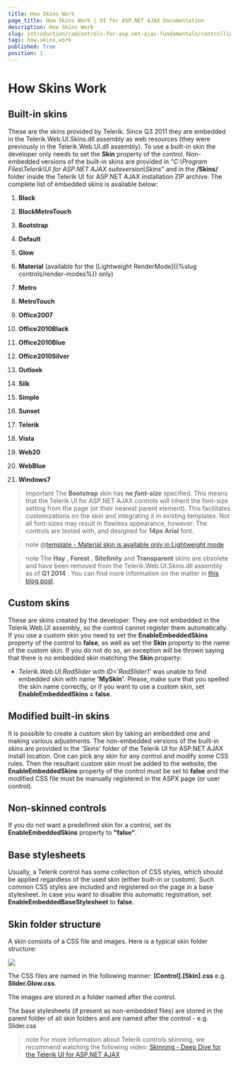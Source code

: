 ```yaml
---
title: How Skins Work
page_title: How Skins Work | UI for ASP.NET AJAX Documentation
description: How Skins Work
slug: introduction/radcontrols-for-asp.net-ajax-fundamentals/controlling-visual-appearance/how-skins-work
tags: how,skins,work
published: True
position: 1
---
```


# How Skins Work

## Built-in skins

These are the skins provided by Telerik. Since Q3 2011 they are embedded in the Telerik.Web.UI.Skins.dll assembly as web resources (they were previously in the Telerik.Web.UI.dll assembly). To use a built-in skin the developer only needs to set the **Skin** property of the control. Non-embedded versions of the built-in skins are provided in "*C:\Program Files\Telerik\UI for ASP.NET AJAX suiteversion\Skins*" and in the **/Skins/** folder inside the Telerik UI for ASP.NET AJAX installation ZIP archive. The complete list of embedded skins is available below:

1. **Black**

1. **BlackMetroTouch**

1. **Bootstrap**

1. **Default**

1. **Glow**

1. **Material** (available for the [Lightweight RenderMode]({%slug controls/render-modes%}) only)

1. **Metro**

1. **MetroTouch**

1. **Office2007**

1. **Office2010Black**

1. **Office2010Blue**

1. **Office2010Silver**

1. **Outlook**

1. **Silk**

1. **Simple**

1. **Sunset**

1. **Telerik**

1. **Vista**

1. **Web20**

1. **WebBlue**

1. **Windows7**

>important The **Bootstrap** skin has **no _font-size_** specified. This means that the Telerik UI for ASP.NET AJAX controls will inherit the font-size setting from the page (or their nearest parent element). This facilitates	customizations on the skin and integrating it in existing templates. Not all font-sizes may result in flawless appearance, however. The controls are tested with, and designed for **14px Arial** font.


>note @[template - Material skin is available only in Lightweight mode](/_templates/common/skins-notes.md#material-only-in-lightweight)


>note The **Hay** , **Forest** , **Sitefinity** and **Transparent** skins are obsolete and have been removed from the Telerik.Web.UI.Skins.dll assembly as of **Q1 2014** .	You can find more information on the matter in [this blog post](http://blogs.telerik.com/aspnet-ajax/posts/13-04-11/6-telerik-asp.net-ajax-skins-going-obsolete).

## Custom skins

These are skins created by the developer. They are not embedded in the Telerik.Web.UI assembly, so the control cannot register them automatically. If you use a custom skin you need to set the **EnableEmbeddedSkins** property of the control to **false**, as well as set the **Skin** property to the name of the custom skin. If you do not do so, an exception will be thrown saying that there is no embedded skin matching the **Skin** property:

* *Telerik.Web.UI.RadSlider with ID='RadSlider1'* was unable to find embedded skin with name **'MySkin'**. Please, make sure that you spelled the skin name correctly, or if you want to use a custom skin, set **EnableEmbeddedSkins = false**.

## Modified built-in skins

It is possible to create a custom skin by taking an embedded one and making various adjustments. The non-embedded versions of the built-in skins are provided in the 'Skins' folder of the Telerik UI for ASP.NET AJAX install location. One can pick any skin for any control and modify some CSS rules. Then the resultant custom skin must be added to the website, the **EnableEmbeddedSkins** property of the control must be set to **false** and the modified CSS file must be manually registered in the ASPX page (or user control).

## Non-skinned controls

If you do not want a predefined skin for a control, set its **EnableEmbeddedSkins** property to **"false"**.

## Base stylesheets

Usually, a Telerik control has some collection of CSS styles, which should be applied regardless of the used skin (either built-in or custom). Such common CSS styles are included and registered on the page in a base stylesheet. In case you want to disable this automatic registration, set **EnableEmbeddedBaseStylesheet** to **false**.

## Skin folder structure

A skin consists of a CSS file and images. Here is a typical skin folder structure:

![](images/introduction-skinfolderstructure.png)

The CSS files are named in the following manner: **[Control].[Skin].css** e.g. **Slider.Glow.css**.

The images are stored in a folder named after the control.

The base stylesheets (if present as non-embedded files) are stored in the parent folder of all skin folders and are named after the control - e.g. Slider.css

>note For more information about Telerik controls skinning, we recommend watching the following video:
>[Skinning - Deep Dive for the Telerik UI for ASP.NET AJAX](http://tv.telerik.com/aspnet/webinar/skinning-deep-dive-radcontrols-aspnet-ajax)
>

